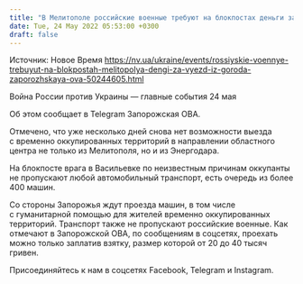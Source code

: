 ```yaml
---
title: "В Мелитополе российские военные требуют на блокпостах деньги за выезд из города — Запорожская ОВА"
date: Tue, 24 May 2022 05:53:00 +0300
draft: false
---
```

Источник: Новое Время https://nv.ua/ukraine/events/rossiyskie-voennye-trebuyut-na-blokpostah-melitopolya-dengi-za-vyezd-iz-goroda-zaporozhskaya-ova-50244605.html


Война России против Украины — главные события 24 мая

Об этом сообщает в Telegram Запорожская ОВА.

 Отмечено, что уже несколько дней снова нет возможности выезда с временно оккупированных территорий в направлении областного центра не только из Мелитополя, но и из Энергодара.

 На блокпосте врага в Васильевке по неизвестным причинам оккупанты не пропускают любой автомобильный транспорт, есть очередь из более 400 машин.

Со стороны Запорожья ждут проезда машин, в том числе с гуманитарной помощью для жителей временно оккупированных территорий. Транспорт также не пропускают российские военные. Как отмечают в Запорожской ОВА, по сообщениям в соцсетях, проехать можно только заплатив взятку, размер которой от 20 до 40 тысяч гривен.

Присоединяйтесь к нам в соцсетях Facebook, Telegram и Instagram.
